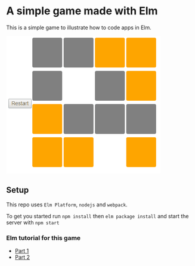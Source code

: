 # A simple game made with Elm

This is a simple game to illustrate how to code apps in Elm. 

![Lights Out demo](elm-lights-out-game.gif)

## Setup 

This repo uses `Elm Platform`, `nodejs` and `webpack`. 

To get you started run `npm install` then `elm package install` and start the server with `npm start`


### Elm tutorial for this game

* [Part 1](https://www.youtube.com/watch?v=R6vuO547DC8)
* [Part 2](https://www.youtube.com/watch?v=OAgF2uUnKcg)